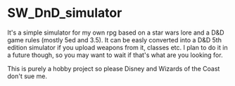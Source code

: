 # SW_DnD_simulator

It's a simple simulator for my own rpg based on a star wars lore and a D&D game rules (mostly 5ed and 3.5).
It can be easly converted into a D&D 5th edition simulator if you upload weapons from it, classes etc.
I plan to do it in a future though, so you may want to wait if that's what are you looking for.

This is purely a hobby project so please Disney and Wizards of the Coast don't sue me.

